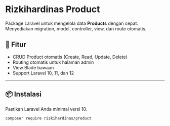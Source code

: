 # Rizkihardinas Product

Package Laravel untuk mengelola data **Products** dengan cepat.  
Menyediakan migration, model, controller, view, dan route otomatis.

## 🚀 Fitur
- CRUD Product otomatis (Create, Read, Update, Delete)
- Routing otomatis untuk halaman admin
- View Blade bawaan
- Support Laravel 10, 11, dan 12

---

## 📦 Instalasi

Pastikan Laravel Anda minimal versi 10.

```bash
composer require rizkihardinas/product
